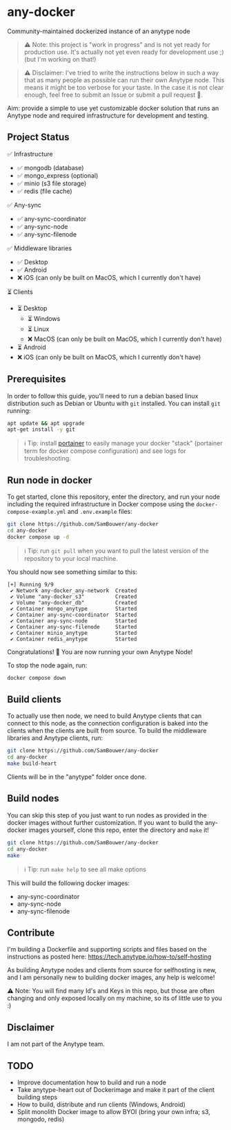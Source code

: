 # any-docker

Community-maintained dockerized instance of an anytype node

> ⚠️ Note: this project is "work in progress" and is not yet ready for production use. It's actually not yet even ready for development use ;) (but I'm working on that!)

> ⚠️ Disclaimer: I've tried to write the instructions below in such a way that as many people as possible can run their own Anytype node. This means it might be too verbose for your taste. In the case it is not clear enough, feel free to submit an Issue or submit a pull request 💌.

Aim: provide a simple to use yet customizable docker solution that runs an Anytype node and required infrastructure for development and testing.

## Project Status

✅ Infrastructure
  - ✅ mongodb (database)
  - ✅ mongo_express (optional)
  - ✅ minio (s3 file storage)
  - ✅ redis (file cache)

✅ Any-sync
  - ✅ any-sync-coordinator
  - ✅ any-sync-node
  - ✅ any-sync-filenode

✅ Middleware libraries
  - ✅ Desktop
  - ✅ Android 
  - ❌ iOS (can only be built on MacOS, which I currently don't have)

⏳ Clients 
  - ⏳ Desktop
    - ⏳ Windows 
    - ⏳ Linux
    - ❌ MacOS (can only be built on MacOS, which I currently don't have)
  - ⏳ Android 
  - ❌ iOS (can only be built on MacOS, which I currently don't have)

## Prerequisites 
In order to follow this guide, you'll need to run a debian based linux distribution such as Debian or Ubuntu with `git` installed. You can install `git` running:

```bash
apt update && apt upgrade
apt-get install -y git
```

> ℹ️ Tip: install [portainer](https://www.portainer.io/) to easily manage your docker "stack" (portainer term for docker compose configuration) and see logs for troubleshooting.

## Run node in docker

To get started, clone this repository, enter the directory, and run your node including the required infrastructure in Docker compose using the `docker-compose-example.yml` and `.env.example` files:

```bash
git clone https://github.com/SamBouwer/any-docker
cd any-docker
docker compose up -d
```

> ℹ️ Tip: run `git pull` when you want to pull the latest version of the repository to your local machine.

You should now see something similar to this:

```shell
[+] Running 9/9
 ✔ Network any-docker_any-network  Created
 ✔ Volume "any-docker_s3"          Created
 ✔ Volume "any-docker_db"          Created
 ✔ Container mongo_anytype         Started
 ✔ Container any-sync-coordinator  Started
 ✔ Container any-sync-node         Started
 ✔ Container any-sync-filenode     Started
 ✔ Container minio_anytype         Started
 ✔ Container redis_anytype         Started
```

Congratulations! 🎉 You are now running your own Anytype Node!

To stop the node again, run:

```bash
docker compose down
```

## Build clients

To actually use then node, we need to build Anytype clients that can connect to this node, as the connection configuration is baked into the clients when the clients are built from source. To build the middleware libraries and Anytype clients, run: 

```bash
git clone https://github.com/SamBouwer/any-docker
cd any-docker
make build-heart
```

Clients will be in the "anytype" folder once done. 

## Build nodes

You can skip this step of you just want to run nodes as provided in the docker images without further customization. If you want to build the any-docker images yourself, clone this repo, enter the directory and `make` it!

```bash
git clone https://github.com/SamBouwer/any-docker
cd any-docker
make
```

> ℹ️ Tip: run `make help` to see all make options

This will build the following docker images:

- any-sync-coordinator
- any-sync-node
- any-sync-filenode

## Contribute

I'm building a Dockerfile and supporting scripts and files based on the instructions as posted here: https://tech.anytype.io/how-to/self-hosting

As building Anytype nodes and clients from source for selfhosting is new, and I am personally new to building docker images, any help is welcome!

⚠️ Note: You will find many Id's and Keys in this repo, but those are often changing and only exposed locally on my machine, so its of little use to you :)

## Disclaimer

I am not part of the Anytype team.

## TODO

* Improve documentation how to build and run a node
* Take anytype-heart out of Dockerimage and make it part of the client building steps
* How to build, distribute and run clients (Windows, Android)
* Split monolith Docker image to allow BYOI (bring your own infra; s3, mongodo, redis)
